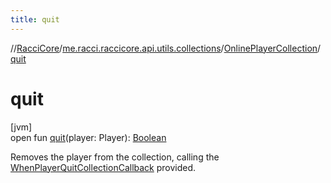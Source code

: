 ```yaml
---
title: quit
---
```

//[RacciCore](../../../index.html)/[me.racci.raccicore.api.utils.collections](../index.html)/[OnlinePlayerCollection](index.html)/[quit](quit.html)



# quit



[jvm]\
open fun [quit](quit.html)(player: Player): [Boolean](https://kotlinlang.org/api/latest/jvm/stdlib/kotlin/-boolean/index.html)



Removes the player from the collection, calling the [WhenPlayerQuitCollectionCallback](../index.html#-1583039622%2FClasslikes%2F863300109) provided.




